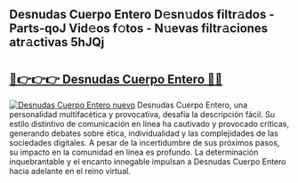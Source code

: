 ## Desnudas Cuerpo Entero D𝚎sn𝚞dos filtr𝚊dos - Parts-qoJ Vid𝚎os f𝚘tos - N𝚞evas filtr𝚊ciones atr𝚊ctivas 5hJQj

# <h2><a href="http://mb6aqar.tromn.icu/?c=Desnudas+Cuerpo+Entero">🔗👉👉👉 Desnudas Cuerpo Entero 🔗🔗</a></h2>

[![Desnudas Cuerpo Entero nuevo](https://i.imgur.com/pEAQMta.gif)](http://mb6aqar.tromn.icu/?c=Desnudas+Cuerpo+Entero)
Desnudas Cuerpo Entero, una personalidad multifacética y provocativa, desafía la descripción fácil. Su estilo distintivo de comunicación en línea ha cautivado y provocado críticas, generando debates sobre ética, individualidad y las complejidades de las sociedades digitales. A pesar de la incertidumbre de sus próximos pasos, su impacto en la comunidad en línea es profundo. La determinación inquebrantable y el encanto innegable impulsan a Desnudas Cuerpo Entero hacia adelante en el reino virtual.
